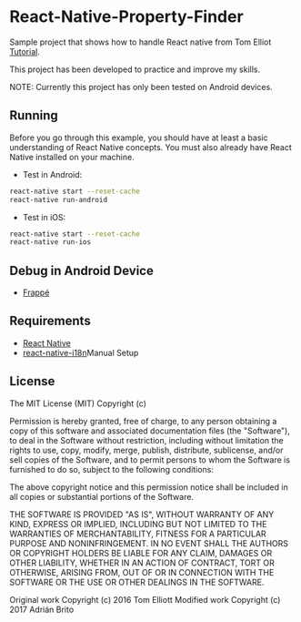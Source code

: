 # React-Native-Property-Finder

Sample project that shows how to handle React native from Tom Elliot [Tutorial](https://www.raywenderlich.com/126063/react-native-tutorial).

This project has been developed to practice and improve my skills.

NOTE: Currently this project has only been tested on Android devices.

## Running

Before you go through this example, you should have at least a basic understanding of React Native concepts. You must also already have React Native installed on your machine.

* Test in Android: 

```bash
react-native start --reset-cache
react-native run-android
```

* Test in iOS: 

```bash
react-native start --reset-cache
react-native run-ios
```

## Debug in Android Device

* [Frappé](https://github.com/niftylettuce/frappe)

## Requirements
 
* [React Native](https://facebook.github.io/react-native/docs/getting-started.html)
* [react-native-i18n](https://github.com/AlexanderZaytsev/react-native-i18n)Manual Setup

## License

The MIT License (MIT) Copyright (c)

Permission is hereby granted, free of charge, to any person obtaining a copy of this software and associated documentation files (the "Software"), to deal in the Software without restriction, including without limitation the rights to use, copy, modify, merge, publish, distribute, sublicense, and/or sell copies of the Software, and to permit persons to whom the Software is furnished to do so, subject to the following conditions:

The above copyright notice and this permission notice shall be included in all copies or substantial portions of the Software.

THE SOFTWARE IS PROVIDED "AS IS", WITHOUT WARRANTY OF ANY KIND, EXPRESS OR IMPLIED, INCLUDING BUT NOT LIMITED TO THE WARRANTIES OF MERCHANTABILITY, FITNESS FOR A PARTICULAR PURPOSE AND NONINFRINGEMENT. IN NO EVENT SHALL THE AUTHORS OR COPYRIGHT HOLDERS BE LIABLE FOR ANY CLAIM, DAMAGES OR OTHER LIABILITY, WHETHER IN AN ACTION OF CONTRACT, TORT OR OTHERWISE, ARISING FROM, OUT OF OR IN CONNECTION WITH THE SOFTWARE OR THE USE OR OTHER DEALINGS IN THE SOFTWARE.

Original work Copyright (c) 2016 Tom Elliott
Modified work Copyright (c) 2017 Adrián Brito



